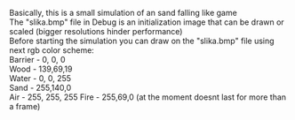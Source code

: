 Basically, this is a small simulation of an sand falling like game
<br />
The "slika.bmp" file in Debug is an initialization image that can be drawn or scaled (bigger resolutions hinder performance)
<br />
Before starting the simulation you can draw on the "slika.bmp" file using next rgb color scheme:
<br />
Barrier - 0, 0, 0
<br />
Wood - 139,69,19
<br />
Water - 0, 0, 255
<br />
Sand - 255,140,0
<br />
Air - 255, 255, 255
Fire - 255,69,0 (at the moment doesnt last for more than a frame)
